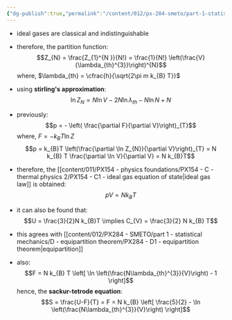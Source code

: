 ```yaml
---
{"dg-publish":true,"permalink":"/content/012/px-284-smeto/part-1-statistical-mechanics/h-gases/px-284-h4-ideal-gas/","noteIcon":"1","created":"2025-01-13T10:30:42.838+00:00","updated":"2025-01-13T10:41:59.098+00:00"}
---
```


- ideal gases are classical and indistinguishable
- therefore, the partition function:
$$Z_{N} = \frac{Z_{1}^{N }}{N!} = \frac{1}{N!} \left(\frac{V}{\lambda_{th}^{3}}\right)^{N}$$
	where, $\lambda_{th} = \cfrac{h}{\sqrt{2\pi m k_{B} T}}$

- using **stirling's approximation**:
$$\ln Z_{N} = N \ln V  - 2N \ln \lambda_{th} - N \ln N + N$$
- previously:
$$p = - \left( \frac{\partial F}{\partial V}\right)_{T}$$
	where, $F = -k_{B}T\ln Z$
$$p = k_{B}T \left(\frac{\partial \ln Z_{N}}{\partial V}\right)_{T} = N k_{B} T \frac{\partial \ln V}{\partial V} = N k_{B}T$$
- therefore, the [[content/011/PX154 - physics foundations/PX154 - C - thermal physics 2/PX154 - C1 - ideal gas equation of state\|ideal gas law]] is obtained:
$$pV = N k_{B} T$$

- it can also be found that:
$$U = \frac{3}{2}N k_{B}T \implies C_{V} = \frac{3}{2} N k_{B} T$$
- this agrees with [[content/012/PX284 - SMETO/part 1 - statistical mechanics/D - equipartition theorem/PX284 - D1 - equipartition theorem\|equipartition]]

- also:
$$F = N k_{B} T \left[ \ln \left(\frac{N\lambda_{th}^{3}}{V}\right) - 1 \right]$$
hence, the **sackur-tetrode equation**:
$$S = \frac{U-F}{T} = F = N k_{B} \left[ \frac{5}{2} - \ln \left(\frac{N\lambda_{th}^{3}}{V}\right) \right]$$
